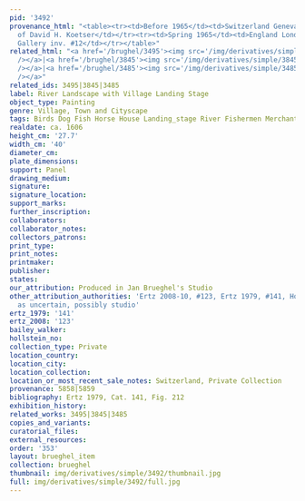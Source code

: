 ```yaml
---
pid: '3492'
provenance_html: "<table><tr><td>Before 1965</td><td>Switzerland Geneva</td><td>Gallery
  of David H. Koetser</td></tr><tr><td>Spring 1965</td><td>England London</td><td>Koetser
  Gallery inv. #12</td></tr></table>"
related_html: "<a href='/brughel/3495'><img src='/img/derivatives/simple/3495/thumbnail.jpg'
  /></a>|<a href='/brughel/3845'><img src='/img/derivatives/simple/3845/thumbnail.jpg'
  /></a>|<a href='/brughel/3485'><img src='/img/derivatives/simple/3485/thumbnail.jpg'
  /></a>"
related_ids: 3495|3845|3485
label: River Landscape with Village Landing Stage
object_type: Painting
genre: Village, Town and Cityscape
tags: Birds Dog Fish Horse House Landing_stage River Fishermen Merchants Boat Wagon
realdate: ca. 1606
height_cm: '27.7'
width_cm: '40'
diameter_cm: 
plate_dimensions: 
support: Panel
drawing_medium: 
signature: 
signature_location: 
support_marks: 
further_inscription: 
collaborators: 
collaborator_notes: 
collectors_patrons: 
print_type: 
print_notes: 
printmaker: 
publisher: 
states: 
our_attribution: Produced in Jan Brueghel's Studio
other_attribution_authorities: 'Ertz 2008-10, #123, Ertz 1979, #141, Honig database
  as uncertain, possibly studio'
ertz_1979: '141'
ertz_2008: '123'
bailey_walker: 
hollstein_no: 
collection_type: Private
location_country: 
location_city: 
location_collection: 
location_or_most_recent_sale_notes: Switzerland, Private Collection
provenance: 5858|5859
bibliography: Ertz 1979, Cat. 141, Fig. 212
exhibition_history: 
related_works: 3495|3845|3485
copies_and_variants: 
curatorial_files: 
external_resources: 
order: '353'
layout: brueghel_item
collection: brueghel
thumbnail: img/derivatives/simple/3492/thumbnail.jpg
full: img/derivatives/simple/3492/full.jpg
---
```

